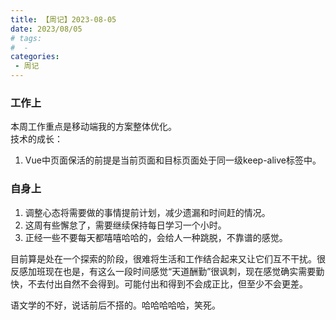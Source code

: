```yaml
---
title: 【周记】2023-08-05
date: 2023/08/05
# tags:
#  - 
categories:
 - 周记
---
```


### 工作上
本周工作重点是移动端我的方案整体优化。  
技术的成长：
1. Vue中页面保活的前提是当前页面和目标页面处于同一级keep-alive标签中。

### 自身上
1. 调整心态将需要做的事情提前计划，减少遗漏和时间赶的情况。
2. 这周有些懈怠了，需要继续保持每日学习一个小时。
3. 正经一些不要每天都嘻嘻哈哈的，会给人一种跳脱，不靠谱的感觉。

目前算是处在一个探索的阶段，很难将生活和工作结合起来又让它们互不干扰。很反感加班现在也是，有这么一段时间感觉“天道酬勤”很讽刺，现在感觉确实需要勤快，不去付出自然不会得到。可能付出和得到不会成正比，但至少不会更差。

语文学的不好，说话前后不搭的。哈哈哈哈哈，笑死。
